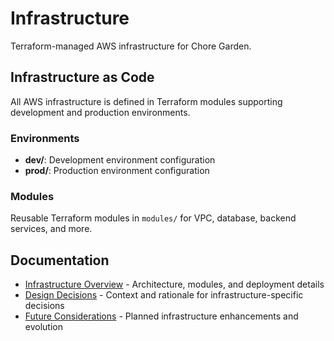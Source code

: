 # Infrastructure

Terraform-managed AWS infrastructure for Chore Garden.

## Infrastructure as Code

All AWS infrastructure is defined in Terraform modules supporting development and production environments.

### Environments
- **dev/**: Development environment configuration
- **prod/**: Production environment configuration

### Modules
Reusable Terraform modules in `modules/` for VPC, database, backend services, and more.

## Documentation

- [Infrastructure Overview](./documentation/README.md) - Architecture, modules, and deployment details
- [Design Decisions](./documentation/design_decisions.md) - Context and rationale for infrastructure-specific decisions
- [Future Considerations](./documentation/future_considerations.md) - Planned infrastructure enhancements and evolution
